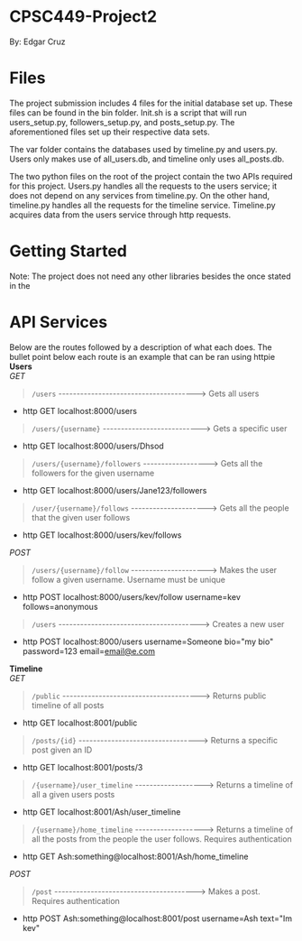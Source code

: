 # CPSC449-Project2
By: Edgar Cruz

# Files
The project submission includes 4 files for the initial database set up. These files can be found in the bin folder. Init.sh is a script that will run users_setup.py, followers_setup.py, and posts_setup.py. The aforementioned files set up their respective data sets.

The var folder contains the databases used by timeline.py and users.py. Users only makes use of all_users.db, and timeline only uses all_posts.db.

The two python files on the root of the project contain the two APIs required for this project. Users.py handles all the requests to the users service; it does not depend on any services from timeline.py. On the other hand, timeline.py handles all the requests for the timeline service. Timeline.py acquires data from the users service through http requests. 

# Getting Started
Note: The project does not need any other libraries besides the once stated in the

# API Services

Below are the routes followed by a description of what each does. The bullet point below each route is an example that can be ran using httpie
**Users**  
*GET*  

> `/users`  --------------------------------------> Gets all users  
- http GET localhost:8000/users


> `/users/{username}`  ---------------------------> Gets a specific user  
- http GET localhost:8000/users/Dhsod


> `/users/{username}/followers` ------------------> Gets all the followers for the given username  
- http GET localhost:8000/users/Jane123/followers


> `/user/{username}/follows` ---------------------> Gets all the people that the given user follows  
- http GET localhost:8000/users/kev/follows

  

*POST*  
> `/users/{username}/follow` ---------------------> Makes the user follow a given username. Username must be unique  
- http POST localhost:8000/users/kev/follow username=kev follows=anonymous


> `/users` ---------------------------------------> Creates a new user  
- http POST localhost:8000/users username=Someone bio="my bio" password=123 email=email@e.com


**Timeline**  
*GET*  
> `/public` --------------------------------------> Returns public timeline of all posts  
- http GET localhost:8001/public  


> `/posts/{id}` ---------------------------------> Returns a specific post given an ID  
- http GET localhost:8001/posts/3  


> `/{username}/user_timeline` -------------------> Returns a timeline of all a given users posts  
- http GET localhost:8001/Ash/user_timeline  


> `/{username}/home_timeline` -------------------> Returns a timeline of all the posts from the people the user follows. Requires authentication  
- http GET Ash:something@localhost:8001/Ash/home_timeline  


*POST*  
> `/post` ---------------------------------------> Makes a post. Requires authentication  
- http POST Ash:something@localhost:8001/post username=Ash text="Im kev"   
